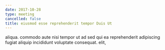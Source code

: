 ```yaml
---
date: 2017-10-28
type: meeting
cancelled: false
title: eiusmod esse reprehenderit tempor Duis Ut
---
```

aliqua. commodo aute nisi tempor ut ad sed qui ea reprehenderit adipiscing fugiat aliquip incididunt voluptate consequat. elit,